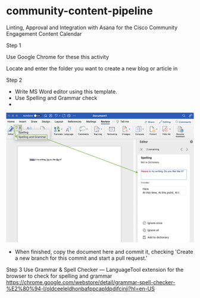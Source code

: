 # community-content-pipeline
Linting, Approval and Integration with Asana for the Cisco Community Engagement Content Calendar


Step 1

Use Google Chrome for these this activity

Locate and enter the folder you want to create a new blog or article in 


Step 2

- Write MS Word editor using this template. 
- Use Spelling and Grammar check
- 
<img src="https://github.com/xanderstevenson/community-content-pipeline/blob/main/media/Word-Check.png?raw=true" width=800) />



- When finished, copy the document here and commit it, checking 'Create a new branch for this commit and start a pull request.'




Step 3 Use Grammar & Spell Checker — LanguageTool extension for the browser to check for spelling and grammar
https://chrome.google.com/webstore/detail/grammar-spell-checker-%E2%80%94-l/oldceeleldhonbafppcapldpdifcinji?hl=en-US




